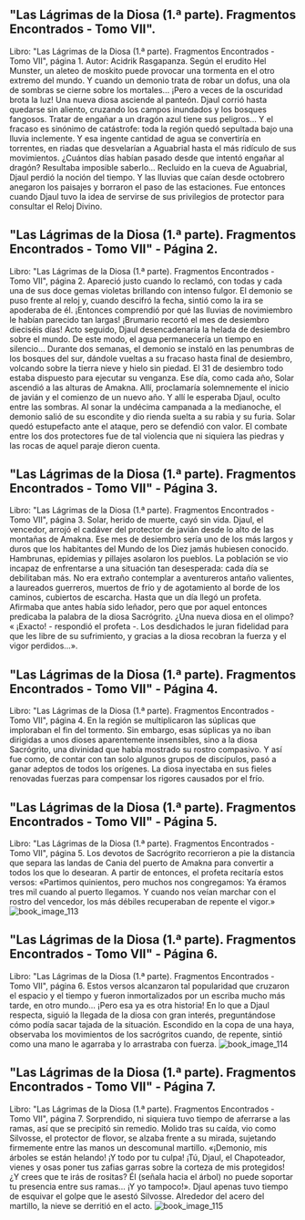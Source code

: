 ## "Las Lágrimas de la Diosa (1.ª parte). Fragmentos Encontrados - Tomo VII".
Libro: "Las Lágrimas de la Diosa (1.ª parte). Fragmentos Encontrados - Tomo VII", página 1.
Autor: Acidrik Rasgapanza.
Según el erudito Hel Munster, un aleteo de moskito puede provocar una tormenta en el otro extremo del mundo. Y cuando un demonio trata de robar un dofus, una ola de sombras se cierne sobre los mortales... ¡Pero a veces de la oscuridad brota la luz! Una nueva diosa asciende al panteón.
Djaul corrió hasta quedarse sin aliento, cruzando los campos inundados y los bosques fangosos. Tratar de engañar a un dragón azul tiene sus peligros... Y el fracaso es sinónimo de catástrofe: toda la región quedó sepultada bajo una lluvia inclemente. Y esa ingente cantidad de agua se convertiría en torrentes, en riadas que desvelarían a Aguabrial hasta el más ridículo de sus movimientos. ¿Cuántos días habían pasado desde que intentó engañar al dragón? Resultaba imposible saberlo... Recluido en la cueva de Aguabrial, Djaul perdió la noción del tiempo. Y las lluvias que caían desde octobrero anegaron los paisajes y borraron el paso de las estaciones. Fue entonces cuando Djaul tuvo la idea de servirse de sus privilegios de protector para consultar el Reloj Divino.

## "Las Lágrimas de la Diosa (1.ª parte). Fragmentos Encontrados - Tomo VII" - Página 2.
Libro: "Las Lágrimas de la Diosa (1.ª parte). Fragmentos Encontrados - Tomo VII", página 2.
Apareció justo cuando lo reclamó, con todas y cada una de sus doce gemas violetas brillando con intenso fulgor. El demonio se puso frente al reloj y, cuando descifró la fecha, sintió como la ira se apoderaba de él. ¡Entonces comprendió por qué las lluvias de novimiembro le habían parecido tan largas! ¡Brumario recortó el mes de desiembro dieciséis días! Acto seguido, Djaul desencadenaría la helada de desiembro sobre el mundo. De este modo, el agua permanecería un tiempo en silencio... Durante dos semanas, el demonio se instaló en las penumbras de los bosques del sur, dándole vueltas a su fracaso hasta final de desiembro, volcando sobre la tierra nieve y hielo sin piedad. El 31 de desiembro todo estaba dispuesto para ejecutar su venganza.
Ese día, como cada año, Solar ascendió a las alturas de Amakna. Allí, proclamaría solemnemente el inicio de javián y el comienzo de un nuevo año. Y allí le esperaba Djaul, oculto entre las sombras. Al sonar la undécima campanada a la medianoche, el demonio salió de su escondite y dio rienda suelta a su rabia y su furia. Solar quedó estupefacto ante el ataque, pero se defendió con valor. El combate entre los dos protectores fue de tal violencia que ni siquiera las piedras y las rocas de aquel paraje dieron cuenta.

## "Las Lágrimas de la Diosa (1.ª parte). Fragmentos Encontrados - Tomo VII" - Página 3.
Libro: "Las Lágrimas de la Diosa (1.ª parte). Fragmentos Encontrados - Tomo VII", página 3.
Solar, herido de muerte, cayó sin vida. Djaul, el vencedor, arrojó el cadáver del protector de javián desde lo alto de las montañas de Amakna. Ese mes de desiembro sería uno de los más largos y duros que los habitantes del Mundo de los Diez jamás hubiesen conocido.
Hambrunas, epidemias y pillajes asolaron los pueblos. La población se vio incapaz de enfrentarse a una situación tan desesperada: cada día se debilitaban más. No era extraño contemplar a aventureros antaño valientes, a laureados guerreros, muertos de frío y de agotamiento al borde de los caminos, cubiertos de escarcha.
Hasta que un día llegó un profeta. Afirmaba que antes había sido leñador, pero que por aquel entonces predicaba la palabra de la diosa Sacrógrito. ¿Una nueva diosa en el olimpo? « ¡Exacto! - respondió el profeta -. Los desdichados le juran fidelidad para que les libre de su sufrimiento, y gracias a la diosa recobran la fuerza y el vigor perdidos...».

## "Las Lágrimas de la Diosa (1.ª parte). Fragmentos Encontrados - Tomo VII" - Página 4.
Libro: "Las Lágrimas de la Diosa (1.ª parte). Fragmentos Encontrados - Tomo VII", página 4.
En la región se multiplicaron las súplicas que imploraban el fin del tormento. Sin embargo, esas súplicas ya no iban dirigidas a unos dioses aparentemente insensibles, sino a la diosa Sacrógrito, una divinidad que había mostrado su rostro compasivo. Y así fue como, de contar con tan solo algunos grupos de discípulos, pasó a ganar adeptos de todos los orígenes. La diosa inyectaba en sus fieles renovadas fuerzas para compensar los rigores causados por el frío.

## "Las Lágrimas de la Diosa (1.ª parte). Fragmentos Encontrados - Tomo VII" - Página 5.
Libro: "Las Lágrimas de la Diosa (1.ª parte). Fragmentos Encontrados - Tomo VII", página 5.
Los devotos de Sacrógrito recorrieron a pie la distancia que separa las landas de Cania del puerto de Amakna para convertir a todos los que lo desearan. A partir de entonces, el profeta recitaría estos versos:
«Partimos quinientos, pero muchos nos congregamos:
Ya éramos tres mil cuando al puerto llegamos.
Y cuando nos veían marchar con el rostro del vencedor,
los más débiles recuperaban de repente el vigor.»
![book_image_113](https://media.discordapp.net/attachments/1105643336989159555/1105647513962291350/113.jpg)

## "Las Lágrimas de la Diosa (1.ª parte). Fragmentos Encontrados - Tomo VII" - Página 6.
Libro: "Las Lágrimas de la Diosa (1.ª parte). Fragmentos Encontrados - Tomo VII", página 6.
Estos versos alcanzaron tal popularidad que cruzaron el espacio y el tiempo y fueron inmortalizados por un escriba mucho más tarde, en otro mundo... ¡Pero esa ya es otra historia! En lo que a Djaul respecta, siguió la llegada de la diosa con gran interés, preguntándose cómo podía sacar tajada de la situación. Escondido en la copa de una haya, observaba los movimientos de los sacrógritos cuando, de repente, sintió como una mano le agarraba y lo arrastraba con fuerza.
![book_image_114](https://media.discordapp.net/attachments/1105643336989159555/1105647515493224519/114.jpg)

## "Las Lágrimas de la Diosa (1.ª parte). Fragmentos Encontrados - Tomo VII" - Página 7.
Libro: "Las Lágrimas de la Diosa (1.ª parte). Fragmentos Encontrados - Tomo VII", página 7.
Sorprendido, ni siquiera tuvo tiempo de aferrarse a las ramas, así que se precipitó sin remedio. Molido tras su caída, vio como Silvosse, el protector de flovor, se alzaba frente a su mirada, sujetando firmemente entre las manos un descomunal martillo.
«¡Demonio, mis árboles se están helando! ¡Y todo por tu culpa! ¡Tú, Djaul, el Chapoteador, vienes y osas poner tus zafias garras sobre la corteza de mis protegidos! ¿Y crees que te irás de rositas? Él (señala hacia el árbol) no puede soportar tu presencia entre sus ramas... ¡Y yo tampoco!».
Djaul apenas tuvo tiempo de esquivar el golpe que le asestó Silvosse. Alrededor del acero del martillo, la nieve se derritió en el acto.
![book_image_115](https://media.discordapp.net/attachments/1105643336989159555/1105647517053485066/115.jpg)